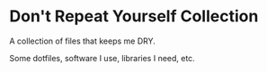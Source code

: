Don't Repeat Yourself Collection
=====================================

A collection of files that keeps me DRY.

Some dotfiles, software I use, libraries I need, etc.
